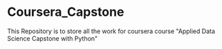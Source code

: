 # Coursera_Capstone
This Repository is to store all the work for coursera course "Applied Data Science Capstone with Python"
